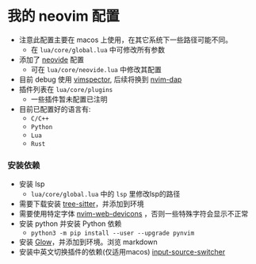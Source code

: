 # 我的 neovim 配置

* 注意此配置主要在 macos 上使用，在其它系统下一些路径可能不同。
  * 在 `lua/core/global.lua` 中可修改所有参数
* 添加了 [neovide](https://github.com/neovide/neovide) 配置
  * 可在 `lua/core/neovide.lua` 中修改其配置
* 目前 debug 使用 [vimspector](https://github.com/puremourning/vimspector), 后续将换到 [nvim-dap](https://github.com/mfussenegger/nvim-dap)
* 插件列表在 `lua/core/plugins`
  * 一些插件暂未配置已注明
* 目前已配置好的语言有:
  * `C/C++`
  * `Python`
  * `Lua`
  * `Rust`

### 安装依赖

* 安装 lsp
  * `lua/core/global.lua` 中的 `lsp` 里修改lsp的路径
* 需要下载安装 [tree-sitter](https://github.com/tree-sitter/tree-sitter)，并添加到环境
* 需要使用特定字体 [nvim-web-devicons](https://github.com/kyazdani42/nvim-web-devicons) ，否则一些特殊字符会显示不正常
* 安装 python 并安装 Python 依赖
  * `python3 -m pip install --user --upgrade pynvim`
* 安装 [Glow](https://github.com/charmbracelet/glow)，并添加到环境。浏览 markdown
* 安装中英文切换插件的依赖(仅适用macos) [input-source-switcher](https://github.com/vovkasm/input-source-switcher)
